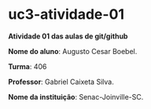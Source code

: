 # uc3-atividade-01
**Atividade 01 das aulas de git/github**

**Nome do aluno**: Augusto Cesar Boebel.

**Turma**: 406

**Professor**: Gabriel Caixeta Silva.
 
 **Nome da instituição**: Senac-Joinville-SC.



